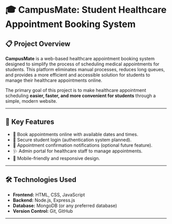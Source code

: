 # 🎓 CampusMate: Student Healthcare Appointment Booking System

## 📋 Project Overview
**CampusMate** is a web-based healthcare appointment booking system designed to simplify the process of scheduling medical appointments for students. This platform eliminates manual processes, reduces long queues, and provides a more efficient and accessible solution for students to manage their healthcare appointments online.

The primary goal of this project is to make healthcare appointment scheduling **easier, faster, and more convenient for students** through a simple, modern website.

---

## 🚀 Key Features
- 📅 Book appointments online with available dates and times.
- 🔐 Secure student login (authentication system planned).
- 📧 Appointment confirmation notifications (optional future feature).
- 🩺 Admin portal for healthcare staff to manage appointments.
- 📱 Mobile-friendly and responsive design.

---

## 🛠️ Technologies Used
- **Frontend:** HTML, CSS, JavaScript
- **Backend:** Node.js, Express.js
- **Database:** MongoDB (or any preferred database)
- **Version Control:** Git, GitHub

---
